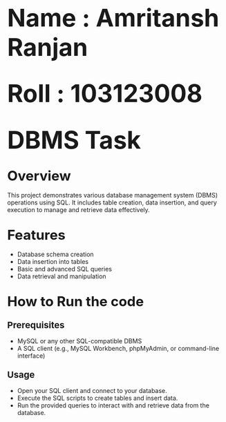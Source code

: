 # <span style="font-size: 2em;">Name : Amritansh Ranjan </span>
# <span style="font-size: 2em;">Roll : 103123008 </span>
# <span style="font-size: 2em;">DBMS Task</span>

## <span style="font-size: 1.5em;">Overview</span>
This project demonstrates various database management system (DBMS) operations using SQL. It includes table creation, data insertion, and query execution to manage and retrieve data effectively.

## <span style="font-size: 1.5em;">Features</span>
- Database schema creation
- Data insertion into tables
- Basic and advanced SQL queries
- Data retrieval and manipulation

## <span style="font-size: 1.5em;">How to Run the code</span>

### <span style="font-size: 1.25em;">Prerequisites</span>
- MySQL or any other SQL-compatible DBMS
- A SQL client (e.g., MySQL Workbench, phpMyAdmin, or command-line interface)

### <span style="font-size: 1.25em;">Usage</span>
- Open your SQL client and connect to your database.
- Execute the SQL scripts to create tables and insert data.
- Run the provided queries to interact with and retrieve data from the database.
